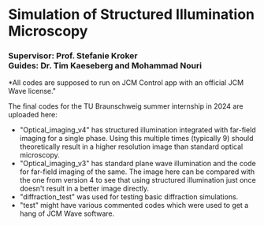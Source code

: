 # Simulation of Structured Illumination Microscopy
### Supervisor: Prof. Stefanie Kroker <br> Guides: Dr. Tim Kaeseberg and Mohammad Nouri

*All codes are supposed to run on JCM Control app with an official JCM Wave license."

The final codes for the TU Braunschweig summer internship in 2024 are uploaded here:
- "Optical_imaging_v4" has structured illumination integrated with far-field imaging for a single phase. Using this multiple times (typically 9) should theoretically result in a higher resolution image than standard optical microscopy.
- "Optical_imaging_v3" has standard plane wave illumination and the code for far-field imaging of the same. The image here can be compared with the one from version 4 to see that using structured illumination just once doesn't result in a better image directly.
- "diffraction_test" was used for testing basic diffraction simulations.
- "test" might have various commented codes which were used to get a hang of JCM Wave software.
